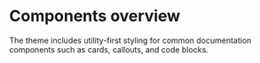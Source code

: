 # Components overview

The theme includes utility-first styling for common documentation components such as cards, callouts, and code blocks.
